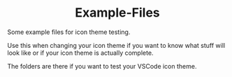 <div align=center>
  <h1>Example-Files</h1>
</div>

Some example files for icon theme testing.

Use this when changing your icon theme if you want to know what stuff will look like or if your icon theme is actually complete.

The folders are there if you want to test your VSCode icon theme.
